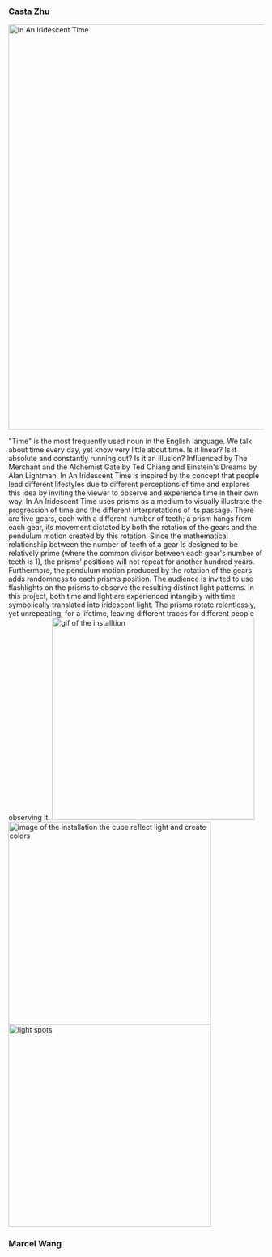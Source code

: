 ### **Casta Zhu**

[<img  src="https://itp.nyu.edu/thesis2022/wp-content/uploads/2022/04/heroNew.jpg" width=800 alt="In An Iridescent Time">](https://itp.nyu.edu/thesis2022/?casta-zhu)

"Time" is the most frequently used noun in the English language. We talk about time every day, yet know very little about time. Is it linear? Is it absolute and constantly running out? Is it an illusion? Influenced by The Merchant and the Alchemist Gate by Ted Chiang and Einstein's Dreams by Alan Lightman, In An Iridescent Time is inspired by the concept that people lead different lifestyles due to different perceptions of time and explores this idea by inviting the viewer to observe and experience time in their own way.   In An Iridescent Time uses prisms as a medium to visually illustrate the progression of time and the different interpretations of its passage. There are five gears, each with a different number of teeth; a prism hangs from each gear, its movement dictated by both the rotation of the gears and the pendulum motion created by this rotation. Since the mathematical relationship between the number of teeth of a gear is designed to be relatively prime (where the common divisor between each gear's number of teeth is 1), the prisms' positions will not repeat for another hundred years. Furthermore, the pendulum motion produced by the rotation of the gears adds randomness to each prism’s position. The audience is invited to use flashlights on the prisms to observe the resulting distinct light patterns.   In this project, both time and light are experienced intangibly with time symbolically translated into iridescent light. The prisms rotate relentlessly, yet unrepeating, for a lifetime, leaving different traces for different people observing it.
<img  src="https://itp.nyu.edu/thesis2022/wp-content/uploads/2022/04/IMG_2668.gif" width=400 alt="gif of the installtion">
<img  src="https://itp.nyu.edu/thesis2022/wp-content/uploads/2022/04/image-text.jpg" width=400 alt="image of the installation the cube reflect light and create colors">
<img  src="https://itp.nyu.edu/thesis2022/wp-content/uploads/2022/04/IMG_2638.jpg" width=400 alt="light spots">



### Marcel Wang
